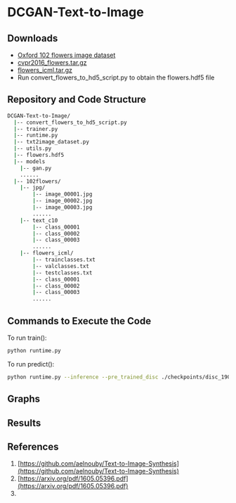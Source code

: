 # DCGAN-Text-to-Image

## Downloads
- [Oxford 102 flowers image dataset](https://www.robots.ox.ac.uk/~vgg/data/flowers/102/)
- [cvpr2016_flowers.tar.gz](https://drive.google.com/file/d/0B0ywwgffWnLLcms2WWJQRFNSWXM/view?resourcekey=0-Av8zFbeDDvNcF1sSjDR32w)
- [flowers_icml.tar.gz](https://drive.google.com/file/d/0B0ywwgffWnLLMl9uOU91MV80cVU/view?resourcekey=0-vy4hVV-6Hvpw3AiYipoa3g)
- Run convert_flowers_to_hd5_script.py to obtain the flowers.hdf5 file

## Repository and Code Structure
```bash
DCGAN-Text-to-Image/
  |-- convert_flowers_to_hd5_script.py
  |-- trainer.py
  |-- runtime.py
  |-- txt2image_dataset.py
  |-- utils.py
  |-- flowers.hdf5
  |-- models
    |-- gan.py
    ......
  |-- 102flowers/
    |-- jpg/
        |-- image_00001.jpg
        |-- image_00002.jpg
        |-- image_00003.jpg
        ......
    |-- text_c10
        |-- class_00001
        |-- class_00002
        |-- class_00003
        ......
    |-- flowers_icml/
        |-- trainclasses.txt
        |-- valclasses.txt
        |-- testclasses.txt
        |-- class_00001
        |-- class_00002
        |-- class_00003
        ......
```

## Commands to Execute the Code
To run train():
```bash
python runtime.py
```

To run predict():
```bash
python runtime.py --inference --pre_trained_disc ./checkpoints/disc_190.pth --pre_trained_gen ./checkpoints/gen_190.pth
```

## Graphs


## Results


## References
1) [https://github.com/aelnouby/Text-to-Image-Synthesis](https://github.com/aelnouby/Text-to-Image-Synthesis)
2) [https://arxiv.org/pdf/1605.05396.pdf](https://arxiv.org/pdf/1605.05396.pdf)
3) 
